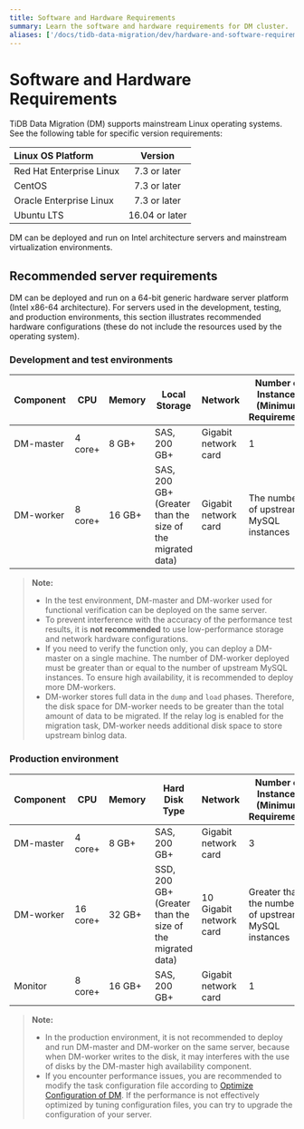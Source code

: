 ```yaml
---
title: Software and Hardware Requirements
summary: Learn the software and hardware requirements for DM cluster.
aliases: ['/docs/tidb-data-migration/dev/hardware-and-software-requirements/']
---
```


# Software and Hardware Requirements

TiDB Data Migration (DM) supports mainstream Linux operating systems. See the following table for specific version requirements:

| Linux OS Platform       | Version         |
| :----------------------- | :----------:   |
| Red Hat Enterprise Linux | 7.3 or later   |
| CentOS                   | 7.3 or later   |
| Oracle Enterprise Linux  | 7.3 or later   |
| Ubuntu LTS               | 16.04 or later |

DM can be deployed and run on Intel architecture servers and mainstream virtualization environments.

## Recommended server requirements

DM can be deployed and run on a 64-bit generic hardware server platform (Intel x86-64 architecture). For servers used in the development, testing, and production environments, this section illustrates recommended hardware configurations (these do not include the resources used by the operating system).

### Development and test environments

| Component | CPU | Memory | Local Storage | Network | Number of Instances (Minimum Requirement) |
| --- | --- | --- | --- | --- | --- |
| DM-master | 4 core+ | 8 GB+ | SAS, 200 GB+ | Gigabit network card | 1 |
| DM-worker | 8 core+ | 16 GB+ | SAS, 200 GB+ (Greater than the size of the migrated data) | Gigabit network card | The number of upstream MySQL instances |

> **Note:**
>
> - In the test environment, DM-master and DM-worker used for functional verification can be deployed on the same server.
> - To prevent interference with the accuracy of the performance test results, it is **not recommended** to use low-performance storage and network hardware configurations.
> - If you need to verify the function only, you can deploy a DM-master on a single machine. The number of DM-worker deployed must be greater than or equal to the number of upstream MySQL instances. To ensure high availability, it is recommended to deploy more DM-workers.
> - DM-worker stores full data in the `dump` and `load` phases. Therefore, the disk space for DM-worker needs to be greater than the total amount of data to be migrated. If the relay log is enabled for the migration task, DM-worker needs additional disk space to store upstream binlog data.

### Production environment

| Component | CPU | Memory | Hard Disk Type | Network | Number of Instances (Minimum Requirement) |
| --- | --- | --- | --- | --- | --- |
| DM-master | 4 core+ | 8 GB+ | SAS, 200 GB+ | Gigabit network card | 3 |
| DM-worker | 16 core+ | 32 GB+ | SSD, 200 GB+ (Greater than the size of the migrated data) | 10 Gigabit network card | Greater than the number of upstream MySQL instances |
| Monitor | 8 core+ | 16 GB+ | SAS, 200 GB+ | Gigabit network card | 1 |

> **Note:**
>
> - In the production environment, it is not recommended to deploy and run DM-master and DM-worker on the same server, because when DM-worker writes to the disk, it may interferes with the use of disks by the DM-master high availability component.
> - If you encounter performance issues, you are recommended to modify the task configuration file according to [Optimize Configuration of DM](tune-configuration.md). If the performance is not effectively optimized by tuning configuration files, you can try to upgrade the configuration of your server.
